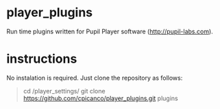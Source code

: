 # player_plugins
Run time plugins written for Pupil Player software (http://pupil-labs.com).

# instructions
No instalation is required. Just clone the repository as follows:

> cd <pupil-folder>/player_settings/
> git clone https://github.com/cpicanco/player_plugins.git plugins
